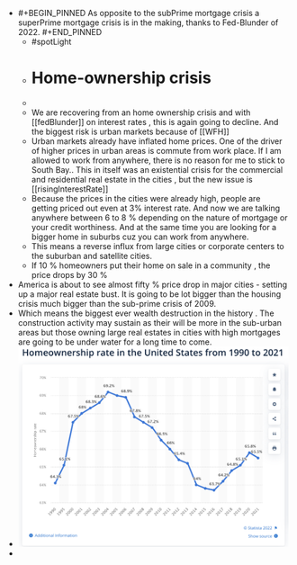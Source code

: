 - #+BEGIN_PINNED
  As opposite to the subPrime mortgage crisis a superPrime mortgage crisis is in the making, thanks to Fed-Blunder of 2022. 
  #+END_PINNED
	- #spotLight
	- # Home-ownership crisis
	-
	- We are recovering from an home ownership crisis and with [[fedBlunder]] on interest rates , this is again going to decline.  And the biggest risk is urban markets  because of [[WFH]]
	- Urban markets already have inflated home prices.  One of the driver of higher prices in urban areas is commute from work place.  If I am allowed to work from anywhere, there is no reason for me to stick to South Bay.. This in itself was an existential crisis for the commercial and residential real estate in the cities , but the new issue is [[risingInterestRate]]
	- Because the prices in the cities were already high,  people are getting priced out even at 3% interest rate. And now we are talking anywhere between 6  to 8 % depending on the nature of mortgage or your credit worthiness. And at the same time you are looking for a bigger home in suburbs cuz you can work from anywhere.
	- This means a reverse influx from large cities  or corporate centers to the suburban and satellite cities.
	- If 10 % homeowners put their home on sale in a community , the price drops by 30 %
- America is about to see almost fifty % price drop in major cities -  setting up a major real estate bust. It is going to be lot bigger than the housing crisis much bigger than the sub-prime crisis of 2009.
- Which means the biggest ever wealth destruction in the history . The construction activity may sustain as their will be more in the sub-urban areas but those owning large real estates in cities with high mortgages are going to be under water for a long time to come.
- ![image.png](../assets/image_1669346406189_0.png)
-